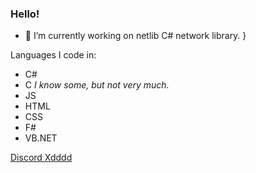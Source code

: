 ### Hello!

- 🔭 I’m currently working on netlib C# network library.
}

Languages I code in:
<ul>
   <li>C#</li>
    <li>C <i>I know some, but not very much.</i></li>
    <li>JS</li>
    <li>HTML</li>
    <li>CSS</li>
    <li>F#</li>
    <li>VB.NET</li>
</ul>

<a href="https://discord.gg/9Zq4BEBU4s">Discord Xdddd</a>

